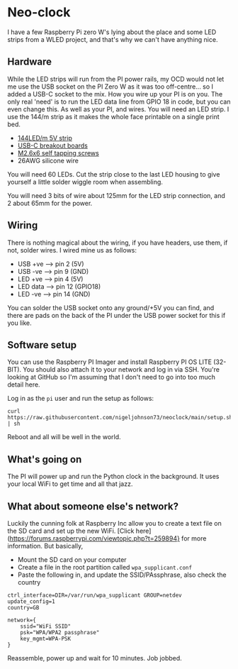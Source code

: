 # Neo-clock
I have a few Raspberry Pi zero W's lying about the place and some LED strips from a WLED project, and that's why we can't have anything nice.

## Hardware
While the LED strips will run from the PI power rails, my OCD would not let me use the USB socket on the PI Zero W as it was too off-centre... so I added a USB-C socket to the mix. How you wire up your PI is on you. The only real 'need' is to run the LED data line from GPIO 18 in code, but you can even change this. As well as your PI, and wires. You will need an LED strip. I use the 144/m strip as it makes the whole face printable on a single print bed.

* [144LED/m 5V strip](https://www.amazon.co.uk/dp/B088KJPXVB)
* [USB-C breakout boards](https://www.amazon.co.uk/dp/B0D2HJZ2V9)
* [M2.6x6 self tapping screws](https://www.amazon.co.uk/dp/B087X76NXF)
* 26AWG silicone wire

You will need 60 LEDs. Cut the strip close to the last LED housing to give yourself a little solder wiggle room when assembling.

You will need 3 bits of wire about 125mm for the LED strip connection, and 2 about 65mm for the power.

## Wiring
There is nothing magical about the wiring, if you have headers, use them, if not, solder wires. I wired mine us as follows:

* USB +ve --> pin 2 (5V)
* USB -ve --> pin 9 (GND)
* LED +ve --> pin 4 (5V)
* LED data --> pin 12 (GPIO18)
* LED -ve --> pin 14 (GND)

You can solder the USB socket onto any ground/+5V you can find, and there are pads on the back of the PI under the USB power socket for this if you like.

## Software setup
You can use the Raspberry PI Imager and install Raspberry PI OS LITE (32-BIT). You should also attach it to your network and log in via SSH. You're looking at GitHub so I'm assuming that I don't need to go into too much detail here.

Log in as the `pi` user and run the setup as follows:

    curl https://raw.githubusercontent.com/nigeljohnson73/neoclock/main/setup.sh | sh

Reboot and all will be well in the world.

## What's going on
The PI will power up and run the Python clock in the background. It uses your local WiFi to get time and all that jazz.

## What about someone else's network?
Luckily the cunning folk at Raspberry Inc allow you to create a text file on the SD card and set up the new WiFi. [Click here](https://forums.raspberrypi.com/viewtopic.php?t=259894} for more information. But basically,

* Mount the SD card on your computer
* Create a file in the root partition called `wpa_supplicant.conf`
* Paste the following in, and update the SSID/PAssphrase, also check the country

```
ctrl_interface=DIR=/var/run/wpa_supplicant GROUP=netdev
update_config=1
country=GB

network={
	ssid="WiFi SSID"
	psk="WPA/WPA2 passphrase"
	key_mgmt=WPA-PSK
}
```
Reassemble, power up and wait for 10 minutes. Job jobbed.

